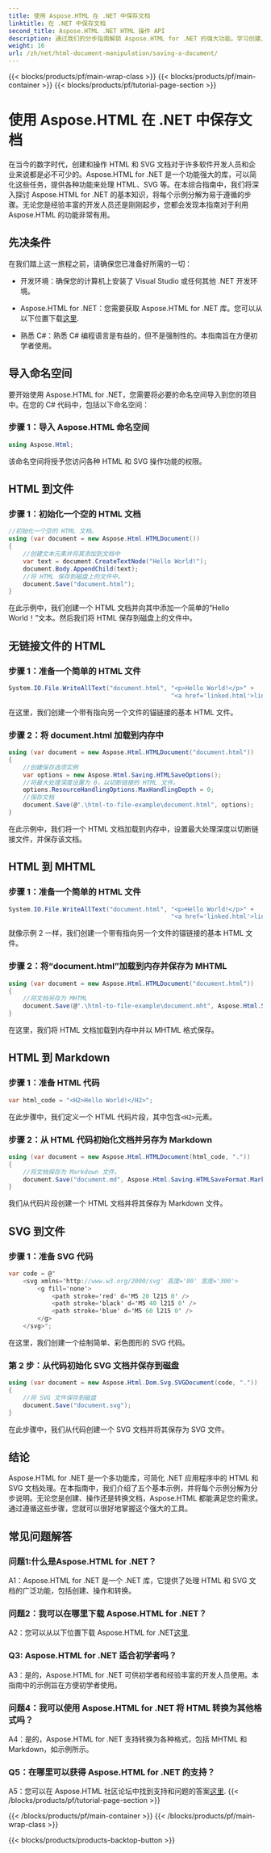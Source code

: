 ```yaml
---
title: 使用 Aspose.HTML 在 .NET 中保存文档
linktitle: 在 .NET 中保存文档
second_title: Aspose.HTML .NET HTML 操作 API
description: 通过我们的分步指南解锁 Aspose.HTML for .NET 的强大功能。学习创建、操作和转换 HTML 和 SVG 文档
weight: 16
url: /zh/net/html-document-manipulation/saving-a-document/
---
```


{{< blocks/products/pf/main-wrap-class >}}
{{< blocks/products/pf/main-container >}}
{{< blocks/products/pf/tutorial-page-section >}}

# 使用 Aspose.HTML 在 .NET 中保存文档


在当今的数字时代，创建和操作 HTML 和 SVG 文档对于许多软件开发人员和企业来说都是必不可少的。Aspose.HTML for .NET 是一个功能强大的库，可以简化这些任务，提供各种功能来处理 HTML、SVG 等。在本综合指南中，我们将深入探讨 Aspose.HTML for .NET 的基本知识，将每个示例分解为易于遵循的步骤。无论您是经验丰富的开发人员还是刚刚起步，您都会发现本指南对于利用 Aspose.HTML 的功能非常有用。

## 先决条件

在我们踏上这一旅程之前，请确保您已准备好所需的一切：

- 开发环境：确保您的计算机上安装了 Visual Studio 或任何其他 .NET 开发环境。

- Aspose.HTML for .NET：您需要获取 Aspose.HTML for .NET 库。您可以从以下位置下载[这里](https://releases.aspose.com/html/net/).

- 熟悉 C#：熟悉 C# 编程语言是有益的，但不是强制性的。本指南旨在方便初学者使用。

## 导入命名空间

要开始使用 Aspose.HTML for .NET，您需要将必要的命名空间导入到您的项目中。在您的 C# 代码中，包括以下命名空间：

### 步骤 1：导入 Aspose.HTML 命名空间
```csharp
using Aspose.Html;
```

该命名空间将授予您访问各种 HTML 和 SVG 操作功能的权限。

## HTML 到文件

### 步骤 1：初始化一个空的 HTML 文档
```csharp
//初始化一个空的 HTML 文档。
using (var document = new Aspose.Html.HTMLDocument())
{
    //创建文本元素并将其添加到文档中
    var text = document.CreateTextNode("Hello World!");
    document.Body.AppendChild(text);
    //将 HTML 保存到磁盘上的文件中。
    document.Save("document.html");
}
```

在此示例中，我们创建一个 HTML 文档并向其中添加一个简单的“Hello World！”文本。然后我们将 HTML 保存到磁盘上的文件中。

## 无链接文件的 HTML

### 步骤 1：准备一个简单的 HTML 文件
```csharp
System.IO.File.WriteAllText("document.html", "<p>Hello World!</p>" +
                                             "<a href='linked.html'>linked file</a>");
```

在这里，我们创建一个带有指向另一个文件的锚链接的基本 HTML 文件。

### 步骤 2：将 document.html 加载到内存中
```csharp
using (var document = new Aspose.Html.HTMLDocument("document.html"))
{
    //创建保存选项实例
    var options = new Aspose.Html.Saving.HTMLSaveOptions();
    //将最大处理深度设置为 0，以切断链接的 HTML 文件。
    options.ResourceHandlingOptions.MaxHandlingDepth = 0;
    //保存文档
    document.Save(@".\html-to-file-example\document.html", options);
}
```

在此示例中，我们将一个 HTML 文档加载到内存中，设置最大处理深度以切断链接文件，并保存该文档。 

## HTML 到 MHTML

### 步骤 1：准备一个简单的 HTML 文件
```csharp
System.IO.File.WriteAllText("document.html", "<p>Hello World!</p>" +
                                             "<a href='linked.html'>linked file</a>");
```

就像示例 2 一样，我们创建一个带有指向另一个文件的锚链接的基本 HTML 文件。

### 步骤 2：将“document.html”加载到内存并保存为 MHTML
```csharp
using (var document = new Aspose.Html.HTMLDocument("document.html"))
{
    //将文档另存为 MHTML
    document.Save(@".\html-to-file-example\document.mht", Aspose.Html.Saving.HTMLSaveFormat.MHTML);
}
```

在这里，我们将 HTML 文档加载到内存中并以 MHTML 格式保存。

## HTML 到 Markdown

### 步骤 1：准备 HTML 代码
```csharp
var html_code = "<H2>Hello World!</H2>";
```

在此步骤中，我们定义一个 HTML 代码片段，其中包含`<H2>`元素。

### 步骤 2：从 HTML 代码初始化文档并另存为 Markdown
```csharp
using (var document = new Aspose.Html.HTMLDocument(html_code, "."))
{
    //将文档保存为 Markdown 文件。
    document.Save("document.md", Aspose.Html.Saving.HTMLSaveFormat.Markdown);
}
```

我们从代码片段创建一个 HTML 文档并将其保存为 Markdown 文件。

## SVG 到文件

### 步骤 1：准备 SVG 代码
```csharp
var code = @"
    <svg xmlns='http://www.w3.org/2000/svg' 高度='80' 宽度='300'>
        <g fill='none'>
            <path stroke='red' d='M5 20 l215 0' />
            <path stroke='black' d='M5 40 l215 0' />
            <path stroke='blue' d='M5 60 l215 0' />
        </g>
    </svg>";
```

在这里，我们创建一个绘制简单、彩色图形的 SVG 代码。

### 第 2 步：从代码初始化 SVG 文档并保存到磁盘
```csharp
using (var document = new Aspose.Html.Dom.Svg.SVGDocument(code, "."))
{
    //将 SVG 文件保存到磁盘
    document.Save("document.svg");
}
```

在此步骤中，我们从代码创建一个 SVG 文档并将其保存为 SVG 文件。

## 结论

Aspose.HTML for .NET 是一个多功能库，可简化 .NET 应用程序中的 HTML 和 SVG 文档处理。在本指南中，我们介绍了五个基本示例，并将每个示例分解为分步说明。无论您是创建、操作还是转换文档，Aspose.HTML 都能满足您的需求。通过遵循这些步骤，您就可以很好地掌握这个强大的工具。

## 常见问题解答

### 问题1:什么是Aspose.HTML for .NET？

A1：Aspose.HTML for .NET 是一个 .NET 库，它提供了处理 HTML 和 SVG 文档的广泛功能，包括创建、操作和转换。

### 问题2：我可以在哪里下载 Aspose.HTML for .NET？

 A2：您可以从以下位置下载 Aspose.HTML for .NET[这里](https://releases.aspose.com/html/net/).

### Q3: Aspose.HTML for .NET 适合初学者吗？

A3：是的，Aspose.HTML for .NET 可供初学者和经验丰富的开发人员使用。本指南中的示例旨在方便初学者使用。

### 问题4：我可以使用 Aspose.HTML for .NET 将 HTML 转换为其他格式吗？

A4：是的，Aspose.HTML for .NET 支持转换为各种格式，包括 MHTML 和 Markdown，如示例所示。

### Q5：在哪里可以获得 Aspose.HTML for .NET 的支持？

 A5：您可以在 Aspose.HTML 社区论坛中找到支持和问题的答案[这里](https://forum.aspose.com/).
{{< /blocks/products/pf/tutorial-page-section >}}

{{< /blocks/products/pf/main-container >}}
{{< /blocks/products/pf/main-wrap-class >}}

{{< blocks/products/products-backtop-button >}}
